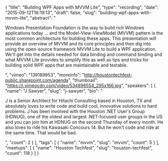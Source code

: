 {
  "title": "Building WPF Apps with MVVM Lite",
  "type": "recording",
  "date": "2015-09-12T16:19:13",
  "draft": false,
  "slug": "building-wpf-apps-with-mvvm-lite",
  "abstract": "<p>Windows Presentation Foundation is the way to build rich Windows applications today ... and the Model-View-ViewModel (MVVM) pattern is the most common architecture for building these apps. This presentation will provide an overview of MVVM and its core principles and then dig into using the open-source framework MVVM Lite to build a WPF application. We'll get into the details needed for data binding and command binding and what MVVM Lite provides to simplify this as well as tips and tricks for building solid WPF apps that are maintainable and testable.</p>",
  "vimeo": "139189953",
  "moreinfo": "http://houstontechfest-public.sharepoint.com/agenda",
  "thumbnail": "https://i.vimeocdn.com/video/534896554_295x166.jpg",
  "speakers": [
    {
      "name": "J Sawyer",
      "slug": "j-sawyer",
      "bio": "<p>J is a Senior Architect for Hitachi Consulting based in Houston, TX and absolutely loves to write code and build cool, innovative solutions to hard problems. J has been involved with the Houston .NET User's Group (HDNUG), one of the oldest and largest .NET-focused user groups in the US and you can join him at HDNUG on the second Thursday of every month. He also loves to ride his Kawasaki Concours 14. But he won't code and ride at the same time. That would be bad.</p>",
      "count": 2
    }
  ],
  "tags": [
    {
      "name": "mvvm",
      "slug": "mvvm",
      "count": 5
    }
  ],
  "meetups": [
    {
      "name": "Houston Techfest",
      "slug": "houston-techfest",
      "count": 118
    }
  ]
}